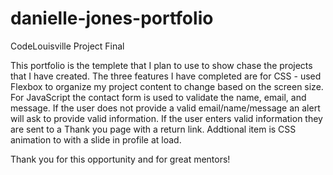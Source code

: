 # danielle-jones-portfolio
CodeLouisville Project Final

This portfolio is the templete that I plan to use to show chase the projects that I have created. The three features I have completed are for CSS - used Flexbox to organize my project content to change based on the screen size. For JavaScript the contact form is used to validate the name, email, and message. If the user does not provide a valid email/name/message an alert will ask to provide valid information. If the user enters valid information they are sent to a Thank you page with a return link. Addtional item is CSS animation to with a slide in profile at load. 

Thank you for this opportunity and for great mentors! 


